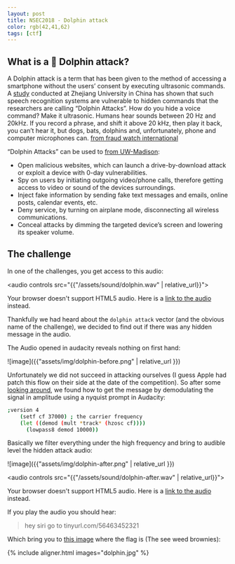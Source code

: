 ```yaml
---
layout: post
title: NSEC2018 - Dolphin attack
color: rgb(42,41,62)
tags: [ctf]
---
```


## What is a 🐬 Dolphin attack?

A Dolphin attack is a term that has been given to the method of accessing a smartphone 
without the users’ consent by executing ultrasonic commands.
A [study](https://arxiv.org/abs/1708.09537) conducted at Zhejiang University in China has shown that such speech recognition systems 
are vulnerable to hidden commands that the researchers are calling “Dolphin Attacks”.
How do you hide a voice command? Make it ultrasonic. Humans hear sounds between 20 Hz and 20kHz. 
If you record a phrase, and shift it above 20 kHz, then play it back, you can’t hear it, but dogs, bats, dolphins and, 
unfortunately, phone and computer microphones can. [from fraud watch international](https://fraudwatchinternational.com/expert-explanations/what-is-a-dolphin-attack/)

“Dolphin Attacks” can be used to [from UW-Madison](https://it.wisc.edu/news/dolphin-attack-hacking-phones-via-ultrasound/):

  - Open malicious websites, which can launch a drive-by-download attack or exploit a device with 0-day vulnerabilities.
  - Spy on users by initiating outgoing video/phone calls, therefore getting access to video or sound of the devices surroundings.
  - Inject fake information by sending fake text messages and emails, online posts, calendar events, etc.
  - Deny service, by turning on airplane mode, disconnecting all wireless communications.
  - Conceal attacks by dimming the targeted device’s screen and lowering its speaker volume.    

## The challenge

In one of the challenges, you get access to this audio:

<audio controls src="{{"/assets/sound/dolphin.wav" | relative_url}}">
<p>Your browser doesn't support HTML5 audio. Here is a <a href="{{'/assets/sound/dolphin.wav' | relative_url}}">link to the audio</a> instead.</p></audio>

Thankfully we had heard about the `dolphin attack` vector (and the obvious name of the challenge),
 we decided to find out if there was any hidden message in the audio.

The Audio opened in audacity reveals nothing on first hand:

![image]({{"assets/img/dolphin-before.png" | relative_url }})

Unfortunately we did not succeed in attacking ourselves (I guess Apple had patch this flow on their side at the date of the competition).
So after some [looking around](https://forum.audacityteam.org/viewtopic.php?t=95331), we found how to get the message by demodulating the signal 
in amplitude using a nyquist prompt in Audacity:

```bash
;version 4
    (setf cf 37000) ; the carrier frequency
    (let ((demod (mult *track* (hzosc cf))))
      (lowpass8 demod 10000))
```

Basically we filter everything under the high frequency and bring to audible level the hidden attack audio:
 
![image]({{"assets/img/dolphin-after.png" | relative_url }})

<audio controls src="{{"/assets/sound/dolphin-after.wav" | relative_url}}">
<p>Your browser doesn't support HTML5 audio. Here is a <a href="{{'/assets/sound/dolphin.wav' | relative_url}}">link to the audio</a> instead.</p></audio>

If you play the audio you should hear:

> hey siri go to tinyurl.com/56463452321

Which bring you to [this image](tinyurl.com/56463452321) where the flag is (The see weed brownies):

{% include aligner.html images="dolphin.jpg" %}
